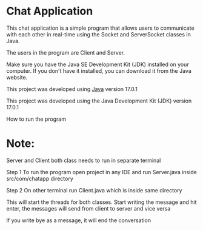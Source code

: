 # Chat Application

This chat application is a simple program that allows users to communicate with each other in real-time using the Socket and ServerSocket classes in Java.

The users in the program are Client and Server.

Make sure you have the Java SE Development Kit (JDK) installed on your computer. If you don't have it installed, you can download it from the Java website.

This project was developed using [Java](https://www.java.com/) version 17.0.1

This project was developed using the Java Development Kit (JDK) version 17.0.1

How to run the program

# Note: 
Server and Client both class needs to run in separate terminal

Step 1
To run the program open project in any IDE and run Server.java inside src/com/chatapp directory

Step 2
On other terminal run Client.java which is inside same directory

This will start the threads for both classes. Start writing the message and hit enter, the messages will send from client to server and vice versa

If you write bye as a message, it will end the conversation

